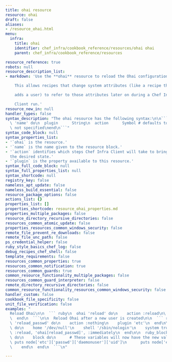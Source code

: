 ```yaml
---
title: ohai resource
resource: ohai
draft: false
aliases:
- /resource_ohai.html
menu:
  infra:
    title: ohai
    identifier: chef_infra/cookbook_reference/resources/ohai ohai
    parent: chef_infra/cookbook_reference/resources

resource_reference: true
robots: null
resource_description_list:
- markdown: 'Use the **ohai** resource to reload the Ohai configuration on a node.

    This allows recipes that change system attributes (like a recipe that

    adds a user) to refer to those attributes later on during a Chef Infra

    Client run.'
resource_new_in: null
handler_types: false
syntax_description: "The ohai resource has the following syntax:\n\n``` ruby\nohai\
  \ 'name' do\n  plugin      String\n  action      Symbol # defaults to :reload if\
  \ not specified\nend\n```"
syntax_code_block: null
syntax_properties_list:
- '`ohai` is the resource.'
- '`name` is the name given to the resource block.'
- '`action` identifies which steps Chef Infra Client will take to bring the node into
  the desired state.'
- '`plugin` is the property available to this resource.'
syntax_full_code_block: null
syntax_full_properties_list: null
syntax_shortcode: null
registry_key: false
nameless_apt_update: false
nameless_build_essential: false
resource_package_options: false
actions_list: {}
properties_list: []
properties_shortcode: resource_ohai_properties.md
properties_multiple_packages: false
resource_directory_recursive_directories: false
resources_common_atomic_update: false
properties_resources_common_windows_security: false
remote_file_prevent_re_downloads: false
remote_file_unc_path: false
ps_credential_helper: false
ruby_style_basics_chef_log: false
debug_recipes_chef_shell: false
template_requirements: false
resources_common_properties: true
resources_common_notification: true
resources_common_guards: true
common_resource_functionality_multiple_packages: false
resources_common_guard_interpreter: false
remote_directory_recursive_directories: false
common_resource_functionality_resources_common_windows_security: false
handler_custom: false
cookbook_file_specificity: false
unit_file_verification: false
examples: "
  Reload Ohai\n\n  ``` ruby\n  ohai 'reload' do\n    action :reload\n\
  \  end\n  ```\n\n  Reload Ohai after a new user is created\n\n  ``` ruby\n  ohai\
  \ 'reload_passwd' do\n    action :nothing\n    plugin 'etc'\n  end\n\n  user 'daemonuser'\
  \ do\n    home '/dev/null'\n    shell '/sbin/nologin'\n    system true\n    notifies\
  \ :reload, 'ohai[reload_passwd]', :immediately\n  end\n\n  ruby_block 'just an example'\
  \ do\n    block do\n      # These variables will now have the new values\n     \
  \ puts node['etc']['passwd']['daemonuser']['uid']\n      puts node['etc']['passwd']['daemonuser']['gid']\n\
  \    end\n  end\n  ```\n"

---
```

